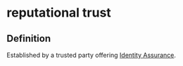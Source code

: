 # reputational trust
## Definition
Established by a trusted party offering [Identity Assurance](identity-assurance).
